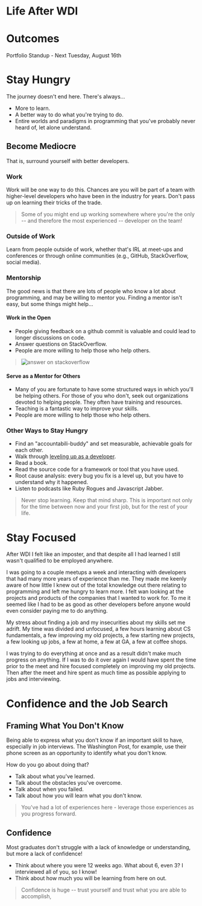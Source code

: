 # Life After WDI

# Outcomes

Portfolio Standup - Next Tuesday, August 16th

# Stay Hungry

The journey doesn't end here. There's always...
* More to learn.
* A better way to do what you're trying to do.
* Entire worlds and paradigms in programming that you've probably never heard of, let alone understand.

## Become Mediocre

That is, surround yourself with better developers.

### Work

Work will be one way to do this. Chances are you will be part of a team with higher-level developers who have been in the industry for years. Don't pass up on learning their tricks of the trade.

> Some of you might end up working somewhere where you're the only -- and therefore the most experienced -- developer on the team!

### Outside of Work

Learn from people outside of work, whether that's IRL at meet-ups and conferences or through online communities (e.g., GitHub, StackOverflow, social media).

### Mentorship

The good news is that there are lots of people who know a lot about programming, and may be willing to mentor you. Finding a mentor isn't easy, but some things might help...

#### Work in the Open

* People giving feedback on a github commit is valuable and could lead to longer discussions on code.
* Answer questions on StackOverflow.
* People are more willing to help those who help others.

> ![answer on stackoverflow](https://pbs.twimg.com/media/CpC4vBUVIAA2_PB.jpg)

#### Serve as a Mentor for Others

* Many of you are fortunate to have some structured ways in which you'll be helping others. For those of you who don't, seek out organizations devoted to helping people. They often have training and resources.
* Teaching is a fantastic way to improve your skills.
* People are more willing to help those who help others.


### Other Ways to Stay Hungry

* Find an "accountabili-buddy" and set measurable, achievable goals for each other.
* Walk through [leveling up as a developer](http://jasonrudolph.com/blog/2011/08/09/programming-achievements-how-to-level-up-as-a-developer/).
* Read a book.
* Read the source code for a framework or tool that you have used.
* Root cause analysis: every bug you fix is a level up, but you have to understand why it happened.
* Listen to podcasts like Ruby Rogues and Javascript Jabber.

> Never stop learning. Keep that mind sharp. This is important not only for the time between now and your first job, but for the rest of your life.

# Stay Focused

After WDI I felt like an imposter, and that despite all I had learned I still wasn't qualified to be employed anywhere.

I was going to a couple meetups a week and interacting with developers that had many more years of experience than me. They made me keenly aware of how little I knew out of the total knowledge out there relating to programming and left me  hungry to learn more. I felt wan looking at the projects and products of the companies that I wanted to work for. To me it seemed like I had to be as good as other developers before anyone would even consider paying me to do anything.

My stress about finding a job and my insecurities about my skills set me adrift. My time was divided and unfocused, a few hours learning about CS fundamentals, a few improving my old projects, a few starting new projects, a few looking up jobs, a few at home, a few at GA, a few at coffee shops.

I was trying to do everything at once and as a result didn't make much progress on anything. If I was to do it over again I would have spent the time prior to the meet and hire focused completely on improving my old projects. Then after the meet and hire spent as much time as possible applying to jobs and interviewing.


# Confidence and the Job Search

## Framing What You Don't Know

Being able to express what you don't know if an important skill to have, especially in job interviews. The Washington Post, for example, use their phone screen as an opportunity to identify what you don't know.

How do you go about doing that?
* Talk about what you've learned.
* Talk about the obstacles you've overcome.
* Talk about when you failed.
* Talk about how you will learn what you don't know.

> You've had a lot of experiences here - leverage those experiences as you progress forward.

## Confidence

Most graduates don't struggle with a lack of knowledge or understanding, but more a lack of confidence!
* Think about where you were 12 weeks ago. What about 6, even 3? I interviewed all of you, so I know!
* Think about how much you will be learning from here on out.

> Confidence is huge -- trust yourself and trust what you are able to accomplish,

